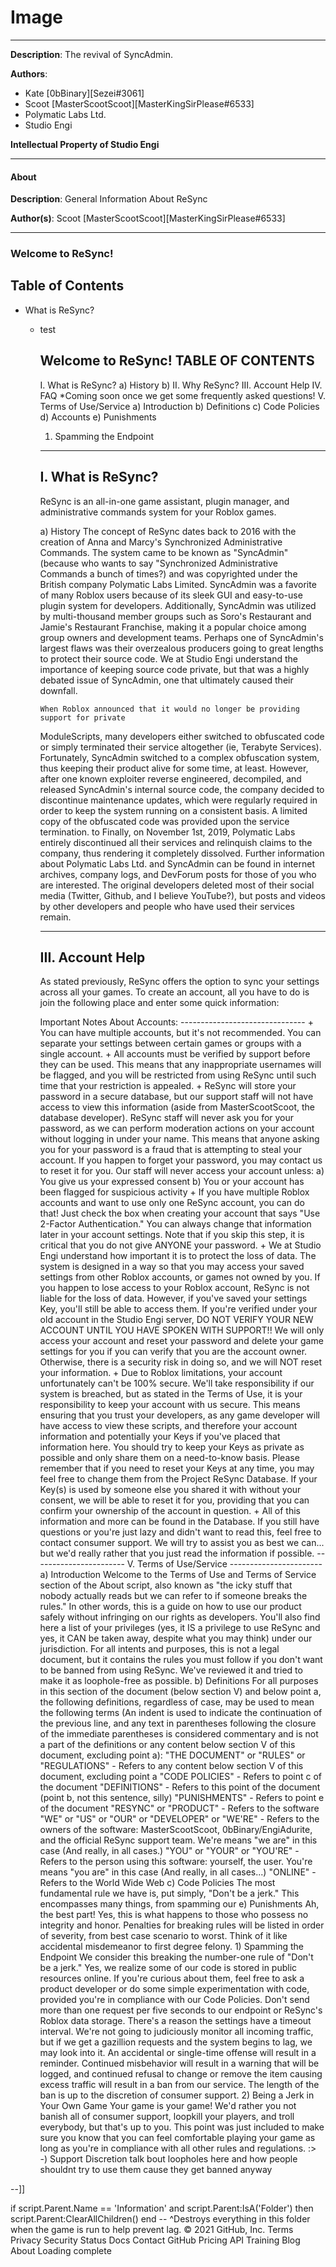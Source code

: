 # Image

---
__Description__: The revival of SyncAdmin.

__Authors__:
- Kate [0bBinary][Sezei#3061]
- Scoot [MasterScootScoot][MasterKingSirPlease#6533]
- Polymatic Labs Ltd.
- Studio Engi

__Intellectual Property of Studio Engi__

---

#### About

__Description__: General Information About ReSync

__Author(s)__: Scoot [MasterScootScoot][MasterKingSirPlease#6533]

---

### Welcome to ReSync!

__Table of Contents__
---
- What is ReSync?
  - test
    
    Welcome to ReSync!
    TABLE OF CONTENTS
    -----------------
    I. What is ReSync?
      a) History
      b) 
    II. Why ReSync?
    III. Account Help
    IV. FAQ *Coming soon once we get some frequently asked questions!
    V. Terms of Use/Service
      a) Introduction
      b) Definitions
      c) Code Policies
      d) Accounts
      e) Punishments
	1) Spamming the Endpoint
    ------------------
    I. What is ReSync?
    ------------------
	ReSync is an all-in-one game assistant, plugin manager, and administrative commands
	system for your Roblox games.
    
	a) History
		The concept of ReSync dates back to 2016 with the creation of Anna and Marcy's
    Synchronized Administrative Commands. The system came to be known as "SyncAdmin" 
    (because who wants to say "Synchronized Administrative Commands a bunch of times?) 
    and was copyrighted under the British company Polymatic Labs Limited. SyncAdmin
    was a favorite of many Roblox users because of its sleek GUI and easy-to-use plugin 
    system for developers. Additionally, SyncAdmin was utilized by multi-thousand member 
    groups such as Soro's Restaurant and Jamie's Restaurant Franchise, making it a popular
    choice among group owners and development teams. Perhaps one of SyncAdmin's largest 
    flaws was their overzealous producers going to great lengths to protect their source
    code. We at Studio Engi understand the importance of keeping source code private, but 
    that was a highly debated issue of SyncAdmin, one that ultimately caused their downfall.
    
		When Roblox announced that it would no longer be providing support for private 
	ModuleScripts, many developers either switched to obfuscated code or simply terminated 
	their service altogether (ie, Terabyte Services). Fortunately, SyncAdmin switched to a 
	complex obfuscation system, thus keeping their product alive for some time, at least. 
	However, after one known exploiter reverse engineered, decompiled, and released
    SyncAdmin's internal source code, the company decided to discontinue maintenance 
    updates, which were regularly required in order to keep the system running on a 
    consistent basis. A limited copy of the obfuscated code was provided upon the service 
    termination. to Finally, on November 1st, 2019, Polymatic Labs entirely discontinued 
    all their services and relinquish claims to the company, thus rendering it completely
    dissolved. Further information about Polymatic Labs Ltd. and SyncAdmin can be found in
    internet archives, company logs, and DevForum posts for those of you who are interested.
    The original developers deleted most of their social media (Twitter, Github, and I 
    believe YouTube?), but posts and videos by other developers and people who have used
    their services remain.
    
    -----------------
    III. Account Help
    -----------------
    As stated previously, ReSync offers the option to sync your settings across all your 
    games.
    To create an account, all you have to do is join the following place and enter some 
    quick information:
    <LINK>
    Important Notes About Accounts:
    -------------------------------
    + You can have multiple accounts, but it's not recommended. You can separate your 
      settings between certain games or groups with a single account.
    + All accounts must be verified by support before they can be used. This means that any
      inappropriate usernames will be flagged, and you will be restricted from using ReSync
      until such time that your restriction is appealed.
    + ReSync will store your password in a secure database, but our support staff will not 
      have access to view this information (aside from MasterScootScoot, the database 
      developer). ReSync staff will never ask you for your password, as we can perform 
      moderation actions on your account without logging in under your name. This means that
      anyone asking you for your password is a fraud that is attempting to steal your 
      account. If you happen to forget your password, you may contact us to reset it for 
      you. Our staff will never access your account unless:
		a) You give us your expressed consent
		b) You or your account has been flagged for suspicious activity
    + If you have multiple Roblox accounts and want to use only one ReSync account, you can
      do that! Just check the box when creating your account that says "Use 2-Factor 
      Authentication." You can always change that information later in your account 
      settings. Note that if you skip this step, it is critical that you do not give ANYONE 
      your password.
    + We at Studio Engi understand how important it is to protect the loss of data. The 
      system is designed in a way so that you may access your saved settings from other 
      Roblox accounts, or games not owned by you. If you happen to lose access to your 
      Roblox account, ReSync is not liable for the loss of data. However, if you've saved 
      your settings Key, you'll still be able to access them. If you're verified under your
      old account in the Studio Engi server, DO NOT VERIFY YOUR NEW ACCOUNT UNTIL YOU HAVE 
      SPOKEN WITH SUPPORT!! We will only access your account and reset your password and 
      delete your game settings for you if you can verify that you are the account owner.
      Otherwise, there is a security risk in doing so, and we will NOT reset your 
      information.
    + Due to Roblox limitations, your account unfortunately can't be 100% secure. We'll take
      responsibility if our system is breached, but as stated in the Terms of Use, it is 
      your responsibility to keep your account with us secure. This means ensuring that you 
      trust your developers, as any game developer will have access to view these scripts, 
      and therefore your account information and potentially your Keys if you've placed that
      information here. You should try to keep your Keys as private as possible and only 
      share them on a need-to-know basis. Please remember that if you need to reset your 
      Keys at any time, you may feel free to change them from the Project ReSync Database. 
      If your Key(s) is used by someone else you shared it with without your consent, we 
      will be able to reset it for you, providing that you can confirm your ownership of 
      the account in question.
    + All of this information and more can be found in the Database. If you still have 
      questions or you're just lazy and didn't want to read this, feel free to contact 
      consumer support. We will try to assist you as best we can... but we'd really
      rather that you just read the information if possible.
    -----------------------
    V. Terms of Use/Service
    -----------------------
    a) Introduction
		Welcome to the Terms of Use and Terms of Service section of the About script, also 
	known as "the icky stuff that nobody actually reads but we can refer to if someone 
	breaks the rules." In other words, this is a guide on how to use our product safely 
	without infringing on our rights as developers. You'll also find here a list of your 
	privileges (yes, it IS a privilege to use ReSync and yes, it CAN be taken away, despite
	what you may think) under our jurisdiction. For all intents and purposes, this is not a
	legal document, but it contains the rules you must follow if you don't want to be 
	banned from using ReSync. We've reviewed it and tried to make it as loophole-free as 
	possible.
    b) Definitions
		For all purposes in this section of the document (below section V) and below point 
	a, the following definitions, regardless of case, may be used to mean the following 
	terms (An indent is used to indicate the continuation of the previous line, and any text
	in parentheses following the closure of the immediate parentheses is considered 
	commentary and is not a part of the definitions or any content below section V of this 
	document, excluding point a):
    "THE DOCUMENT" or "RULES" or "REGULATIONS" - Refers to any content below section V of 
     this document, excluding point a
    "CODE POLICIES" - Refers to point c of the document
    "DEFINITIONS" - Refers to this point of the document (point b, not this sentence, silly)
    "PUNISHMENTS" - Refers to point e of the document
    "RESYNC" or "PRODUCT" - Refers to the software
    "WE" or "US" or "OUR" or "DEVELOPER" or "WE'RE" - Refers to the owners of the software: 
     MasterScootScoot, 0bBinary/EngiAdurite, and the official ReSync support team. We're 
     means "we are" in this case (And really, in all cases.)
    "YOU" or "YOUR" or "YOU'RE" - Refers to the person using this software: yourself, the 
     user. You're means "you are" in this case (And really, in all cases...)
    "ONLINE" - Refers to the World Wide Web
    c) Code Policies
		The most fundamental rule we have is, put simply, "Don't be a jerk." This 
		encompasses many things, from spamming our
    e) Punishments
	Ah, the best part! Yes, this is what happens to those who possess no integrity and 
	honor. Penalties for breaking rules will be listed in order of severity, from best case
	scenario to worst. Think of it like accidental misdemeanor to first degree felony.
	1) Spamming the Endpoint
	    We consider this breaking the number-one rule of "Don't be a jerk." Yes, we realize
	some of our code is stored in public resources online. If you're curious about them,
	feel free to ask a product developer or do some simple experimentation with code, 
	provided you're in compliance with our Code Policies. Don't send more than one request 
	per five seconds to our endpoint or ReSync's Roblox data storage. There's a reason the 
	settings have a timeout interval. We're not going to judiciously monitor all incoming 
	traffic, but if we get a gazillion requests and the system begins to lag, we may look 
	into it. An accidental or single-time offense will result in a reminder. Continued 
	misbehavior will result in a warning that will be logged, and continued refusal to 
	change or remove the item causing excess traffic will result in a ban from our service. 
	The length of the ban is up to the discretion of consumer support.
	2) Being a Jerk in Your Own Game
	    Your game is your game! We'd rather you not banish all of consumer support, 
	loopkill your players, and troll everybody, but 
	that's up to you. This point was just included to make sure you know that you can feel 
	comfortable playing your game as long as you're in compliance with all other rules and 
	regulations. :>
	-) Support Discretion
		talk bout loopholes here and how people shouldnt try to use them cause they get 
	banned anyway
--]]

if script.Parent.Name == 'Information' and script.Parent:IsA('Folder') then
	script.Parent:ClearAllChildren()
end
-- ^Destroys everything in this folder when the game is run to help prevent lag.
© 2021 GitHub, Inc.
Terms
Privacy
Security
Status
Docs
Contact GitHub
Pricing
API
Training
Blog
About
Loading complete
